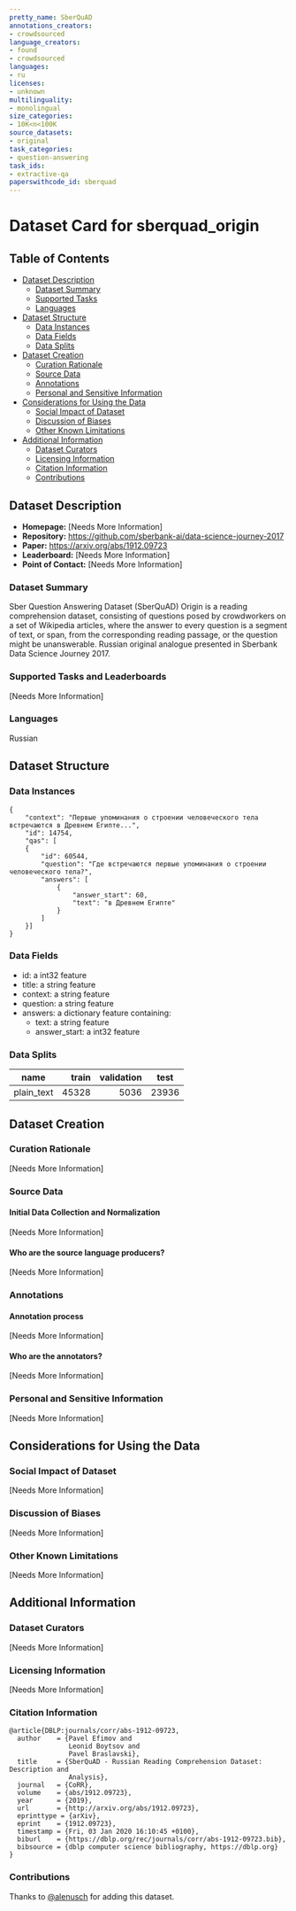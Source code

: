 ```yaml
---
pretty_name: SberQuAD
annotations_creators:
- crowdsourced
language_creators:
- found
- crowdsourced
languages:
- ru
licenses:
- unknown
multilinguality:
- monolingual
size_categories:
- 10K<n<100K
source_datasets:
- original
task_categories:
- question-answering
task_ids:
- extractive-qa
paperswithcode_id: sberquad
---
```



# Dataset Card for sberquad_origin

## Table of Contents
- [Dataset Description](#dataset-description)
  - [Dataset Summary](#dataset-summary)
  - [Supported Tasks](#supported-tasks-and-leaderboards)
  - [Languages](#languages)
- [Dataset Structure](#dataset-structure)
  - [Data Instances](#data-instances)
  - [Data Fields](#data-instances)
  - [Data Splits](#data-instances)
- [Dataset Creation](#dataset-creation)
  - [Curation Rationale](#curation-rationale)
  - [Source Data](#source-data)
  - [Annotations](#annotations)
  - [Personal and Sensitive Information](#personal-and-sensitive-information)
- [Considerations for Using the Data](#considerations-for-using-the-data)
  - [Social Impact of Dataset](#social-impact-of-dataset)
  - [Discussion of Biases](#discussion-of-biases)
  - [Other Known Limitations](#other-known-limitations)
- [Additional Information](#additional-information)
  - [Dataset Curators](#dataset-curators)
  - [Licensing Information](#licensing-information)
  - [Citation Information](#citation-information)
  - [Contributions](#contributions)

## Dataset Description

- **Homepage:** [Needs More Information]
- **Repository:** https://github.com/sberbank-ai/data-science-journey-2017
- **Paper:** https://arxiv.org/abs/1912.09723
- **Leaderboard:** [Needs More Information]
- **Point of Contact:** [Needs More Information]

### Dataset Summary

Sber Question Answering Dataset (SberQuAD) Origin is a reading comprehension 
dataset, consisting of questions posed by crowdworkers on a set of Wikipedia 
articles, where the answer to every question is a segment of text, or span, 
from the corresponding reading passage, or the question might be unanswerable.
Russian original analogue presented in Sberbank Data Science Journey 2017.

### Supported Tasks and Leaderboards

[Needs More Information]

### Languages

Russian

## Dataset Structure

### Data Instances
```
{
    "context": "Первые упоминания о строении человеческого тела встречаются в Древнем Египте...",
    "id": 14754,
    "qas": [
    {
        "id": 60544,
        "question": "Где встречаются первые упоминания о строении человеческого тела?",
        "answers": [
            {
                "answer_start": 60,
                "text": "в Древнем Египте"
            }
        ]
    }]
}
```

### Data Fields

- id: a int32 feature
- title: a string feature
- context: a string feature
- question: a string feature
- answers: a dictionary feature containing:
   - text: a string feature
   - answer_start: a int32 feature

### Data Splits

|   name   |train |validation|test |
|----------|-----:|---------:|-----|
|plain_text|45328 | 5036     |23936|

## Dataset Creation

### Curation Rationale

[Needs More Information]

### Source Data

#### Initial Data Collection and Normalization

[Needs More Information]

#### Who are the source language producers?

[Needs More Information]

### Annotations

#### Annotation process

[Needs More Information]

#### Who are the annotators?

[Needs More Information]

### Personal and Sensitive Information

[Needs More Information]

## Considerations for Using the Data

### Social Impact of Dataset

[Needs More Information]

### Discussion of Biases

[Needs More Information]

### Other Known Limitations

[Needs More Information]

## Additional Information

### Dataset Curators

[Needs More Information]

### Licensing Information

[Needs More Information]

### Citation Information

```
@article{DBLP:journals/corr/abs-1912-09723,
  author    = {Pavel Efimov and
               Leonid Boytsov and
               Pavel Braslavski},
  title     = {SberQuAD - Russian Reading Comprehension Dataset: Description and
               Analysis},
  journal   = {CoRR},
  volume    = {abs/1912.09723},
  year      = {2019},
  url       = {http://arxiv.org/abs/1912.09723},
  eprinttype = {arXiv},
  eprint    = {1912.09723},
  timestamp = {Fri, 03 Jan 2020 16:10:45 +0100},
  biburl    = {https://dblp.org/rec/journals/corr/abs-1912-09723.bib},
  bibsource = {dblp computer science bibliography, https://dblp.org}
}
```

### Contributions

Thanks to [@alenusch](https://github.com/Alenush) for adding this dataset.
